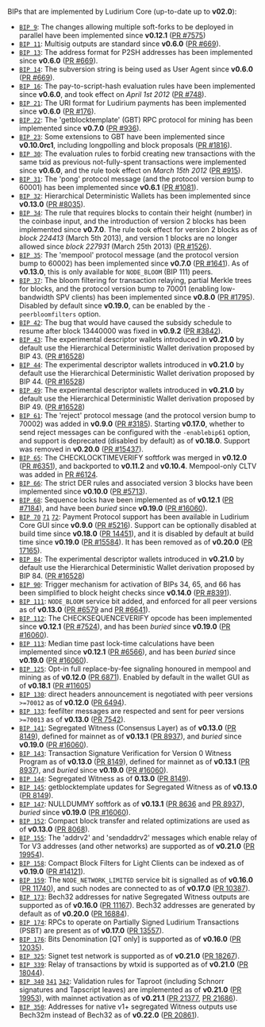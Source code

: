 BIPs that are implemented by Ludirium Core (up-to-date up to **v02.0**):

* [`BIP 9`](https://github.com/ludirium/bips/blob/master/bip-0009.mediawiki): The changes allowing multiple soft-forks to be deployed in parallel have been implemented since **v0.12.1**  ([PR #7575](https://github.com/ludirium/ludirium/pull/7575))
* [`BIP 11`](https://github.com/ludirium/bips/blob/master/bip-0011.mediawiki): Multisig outputs are standard since **v0.6.0** ([PR #669](https://github.com/ludirium/ludirium/pull/669)).
* [`BIP 13`](https://github.com/ludirium/bips/blob/master/bip-0013.mediawiki): The address format for P2SH addresses has been implemented since **v0.6.0** ([PR #669](https://github.com/ludirium/ludirium/pull/669)).
* [`BIP 14`](https://github.com/ludirium/bips/blob/master/bip-0014.mediawiki): The subversion string is being used as User Agent since **v0.6.0** ([PR #669](https://github.com/ludirium/ludirium/pull/669)).
* [`BIP 16`](https://github.com/ludirium/bips/blob/master/bip-0016.mediawiki): The pay-to-script-hash evaluation rules have been implemented since **v0.6.0**, and took effect on *April 1st 2012* ([PR #748](https://github.com/ludirium/ludirium/pull/748)).
* [`BIP 21`](https://github.com/ludirium/bips/blob/master/bip-0021.mediawiki): The URI format for Ludirium payments has been implemented since **v0.6.0** ([PR #176](https://github.com/ludirium/ludirium/pull/176)).
* [`BIP 22`](https://github.com/ludirium/bips/blob/master/bip-0022.mediawiki): The 'getblocktemplate' (GBT) RPC protocol for mining has been implemented since **v0.7.0** ([PR #936](https://github.com/ludirium/ludirium/pull/936)).
* [`BIP 23`](https://github.com/ludirium/bips/blob/master/bip-0023.mediawiki): Some extensions to GBT have been implemented since **v0.10.0rc1**, including longpolling and block proposals ([PR #1816](https://github.com/ludirium/ludirium/pull/1816)).
* [`BIP 30`](https://github.com/ludirium/bips/blob/master/bip-0030.mediawiki): The evaluation rules to forbid creating new transactions with the same txid as previous not-fully-spent transactions were implemented since **v0.6.0**, and the rule took effect on *March 15th 2012* ([PR #915](https://github.com/ludirium/ludirium/pull/915)).
* [`BIP 31`](https://github.com/ludirium/bips/blob/master/bip-0031.mediawiki): The 'pong' protocol message (and the protocol version bump to 60001) has been implemented since **v0.6.1** ([PR #1081](https://github.com/ludirium/ludirium/pull/1081)).
* [`BIP 32`](https://github.com/ludirium/bips/blob/master/bip-0032.mediawiki): Hierarchical Deterministic Wallets has been implemented since **v0.13.0** ([PR #8035](https://github.com/ludirium/ludirium/pull/8035)).
* [`BIP 34`](https://github.com/ludirium/bips/blob/master/bip-0034.mediawiki): The rule that requires blocks to contain their height (number) in the coinbase input, and the introduction of version 2 blocks has been implemented since **v0.7.0**. The rule took effect for version 2 blocks as of *block 224413* (March 5th 2013), and version 1 blocks are no longer allowed since *block 227931* (March 25th 2013) ([PR #1526](https://github.com/ludirium/ludirium/pull/1526)).
* [`BIP 35`](https://github.com/ludirium/bips/blob/master/bip-0035.mediawiki): The 'mempool' protocol message (and the protocol version bump to 60002) has been implemented since **v0.7.0** ([PR #1641](https://github.com/ludirium/ludirium/pull/1641)). As of **v0.13.0**, this is only available for `NODE_BLOOM` (BIP 111) peers.
* [`BIP 37`](https://github.com/ludirium/bips/blob/master/bip-0037.mediawiki): The bloom filtering for transaction relaying, partial Merkle trees for blocks, and the protocol version bump to 70001 (enabling low-bandwidth SPV clients) has been implemented since **v0.8.0** ([PR #1795](https://github.com/ludirium/ludirium/pull/1795)). Disabled by default since **v0.19.0**, can be enabled by the `-peerbloomfilters` option.
* [`BIP 42`](https://github.com/ludirium/bips/blob/master/bip-0042.mediawiki): The bug that would have caused the subsidy schedule to resume after block 13440000 was fixed in **v0.9.2** ([PR #3842](https://github.com/ludirium/ludirium/pull/3842)).
* [`BIP 43`](https://github.com/ludirium/bips/blob/master/bip-0043.mediawiki): The experimental descriptor wallets introduced in **v0.21.0** by default use the Hierarchical Deterministic Wallet derivation proposed by BIP 43. ([PR #16528](https://github.com/ludirium/ludirium/pull/16528))
* [`BIP 44`](https://github.com/ludirium/bips/blob/master/bip-0044.mediawiki): The experimental descriptor wallets introduced in **v0.21.0** by default use the Hierarchical Deterministic Wallet derivation proposed by BIP 44. ([PR #16528](https://github.com/ludirium/ludirium/pull/16528))
* [`BIP 49`](https://github.com/ludirium/bips/blob/master/bip-0049.mediawiki): The experimental descriptor wallets introduced in **v0.21.0** by default use the Hierarchical Deterministic Wallet derivation proposed by BIP 49. ([PR #16528](https://github.com/ludirium/ludirium/pull/16528))
* [`BIP 61`](https://github.com/ludirium/bips/blob/master/bip-0061.mediawiki): The 'reject' protocol message (and the protocol version bump to 70002) was added in **v0.9.0** ([PR #3185](https://github.com/ludirium/ludirium/pull/3185)). Starting **v0.17.0**, whether to send reject messages can be configured with the `-enablebip61` option, and support is deprecated (disabled by default) as of **v0.18.0**. Support was removed in **v0.20.0** ([PR #15437](https://github.com/ludirium/ludirium/pull/15437)).
* [`BIP 65`](https://github.com/ludirium/bips/blob/master/bip-0065.mediawiki): The CHECKLOCKTIMEVERIFY softfork was merged in **v0.12.0** ([PR #6351](https://github.com/ludirium/ludirium/pull/6351)), and backported to **v0.11.2** and **v0.10.4**. Mempool-only CLTV was added in [PR #6124](https://github.com/ludirium/ludirium/pull/6124).
* [`BIP 66`](https://github.com/ludirium/bips/blob/master/bip-0066.mediawiki): The strict DER rules and associated version 3 blocks have been implemented since **v0.10.0** ([PR #5713](https://github.com/ludirium/ludirium/pull/5713)).
* [`BIP 68`](https://github.com/ludirium/bips/blob/master/bip-0068.mediawiki): Sequence locks have been implemented as of **v0.12.1**  ([PR #7184](https://github.com/ludirium/ludirium/pull/7184)), and have been *buried* since **v0.19.0** ([PR #16060](https://github.com/ludirium/ludirium/pull/16060)).
* [`BIP 70`](https://github.com/ludirium/bips/blob/master/bip-0070.mediawiki) [`71`](https://github.com/ludirium/bips/blob/master/bip-0071.mediawiki) [`72`](https://github.com/ludirium/bips/blob/master/bip-0072.mediawiki):
  Payment Protocol support has been available in Ludirium Core GUI since **v0.9.0** ([PR #5216](https://github.com/ludirium/ludirium/pull/5216)).
  Support can be optionally disabled at build time since **v0.18.0** ([PR 14451](https://github.com/ludirium/ludirium/pull/14451)),
  and it is disabled by default at build time since **v0.19.0** ([PR #15584](https://github.com/ludirium/ludirium/pull/15584)).
  It has been removed as of **v0.20.0** ([PR 17165](https://github.com/ludirium/ludirium/pull/17165)).
* [`BIP 84`](https://github.com/ludirium/bips/blob/master/bip-0084.mediawiki): The experimental descriptor wallets introduced in **v0.21.0** by default use the Hierarchical Deterministic Wallet derivation proposed by BIP 84. ([PR #16528](https://github.com/ludirium/ludirium/pull/16528))
* [`BIP 90`](https://github.com/ludirium/bips/blob/master/bip-0090.mediawiki): Trigger mechanism for activation of BIPs 34, 65, and 66 has been simplified to block height checks since **v0.14.0** ([PR #8391](https://github.com/ludirium/ludirium/pull/8391)).
* [`BIP 111`](https://github.com/ludirium/bips/blob/master/bip-0111.mediawiki): `NODE_BLOOM` service bit added, and enforced for all peer versions as of **v0.13.0** ([PR #6579](https://github.com/ludirium/ludirium/pull/6579) and [PR #6641](https://github.com/ludirium/ludirium/pull/6641)).
* [`BIP 112`](https://github.com/ludirium/bips/blob/master/bip-0112.mediawiki): The CHECKSEQUENCEVERIFY opcode has been implemented since **v0.12.1** ([PR #7524](https://github.com/ludirium/ludirium/pull/7524)), and has been *buried* since **v0.19.0** ([PR #16060](https://github.com/ludirium/ludirium/pull/16060)).
* [`BIP 113`](https://github.com/ludirium/bips/blob/master/bip-0113.mediawiki): Median time past lock-time calculations have been implemented since **v0.12.1** ([PR #6566](https://github.com/ludirium/ludirium/pull/6566)), and has been *buried* since **v0.19.0** ([PR #16060](https://github.com/ludirium/ludirium/pull/16060)).
* [`BIP 125`](https://github.com/ludirium/bips/blob/master/bip-0125.mediawiki): Opt-in full replace-by-fee signaling honoured in mempool and mining as of **v0.12.0** ([PR 6871](https://github.com/ludirium/ludirium/pull/6871)). Enabled by default in the wallet GUI as of **v0.18.1** ([PR #11605](https://github.com/ludirium/ludirium/pull/11605))
* [`BIP 130`](https://github.com/ludirium/bips/blob/master/bip-0130.mediawiki): direct headers announcement is negotiated with peer versions `>=70012` as of **v0.12.0** ([PR 6494](https://github.com/ludirium/ludirium/pull/6494)).
* [`BIP 133`](https://github.com/ludirium/bips/blob/master/bip-0133.mediawiki): feefilter messages are respected and sent for peer versions `>=70013` as of **v0.13.0** ([PR 7542](https://github.com/ludirium/ludirium/pull/7542)).
* [`BIP 141`](https://github.com/ludirium/bips/blob/master/bip-0141.mediawiki): Segregated Witness (Consensus Layer) as of **v0.13.0** ([PR 8149](https://github.com/ludirium/ludirium/pull/8149)), defined for mainnet as of **v0.13.1** ([PR 8937](https://github.com/ludirium/ludirium/pull/8937)), and *buried* since **v0.19.0** ([PR #16060](https://github.com/ludirium/ludirium/pull/16060)).
* [`BIP 143`](https://github.com/ludirium/bips/blob/master/bip-0143.mediawiki): Transaction Signature Verification for Version 0 Witness Program as of **v0.13.0** ([PR 8149](https://github.com/ludirium/ludirium/pull/8149)), defined for mainnet as of **v0.13.1** ([PR 8937](https://github.com/ludirium/ludirium/pull/8937)), and *buried* since **v0.19.0** ([PR #16060](https://github.com/ludirium/ludirium/pull/16060)).
* [`BIP 144`](https://github.com/ludirium/bips/blob/master/bip-0144.mediawiki): Segregated Witness as of **0.13.0** ([PR 8149](https://github.com/ludirium/ludirium/pull/8149)).
* [`BIP 145`](https://github.com/ludirium/bips/blob/master/bip-0145.mediawiki): getblocktemplate updates for Segregated Witness as of **v0.13.0** ([PR 8149](https://github.com/ludirium/ludirium/pull/8149)).
* [`BIP 147`](https://github.com/ludirium/bips/blob/master/bip-0147.mediawiki): NULLDUMMY softfork as of **v0.13.1** ([PR 8636](https://github.com/ludirium/ludirium/pull/8636) and [PR 8937](https://github.com/ludirium/ludirium/pull/8937)), *buried* since **v0.19.0** ([PR #16060](https://github.com/ludirium/ludirium/pull/16060)).
* [`BIP 152`](https://github.com/ludirium/bips/blob/master/bip-0152.mediawiki): Compact block transfer and related optimizations are used as of **v0.13.0** ([PR 8068](https://github.com/ludirium/ludirium/pull/8068)).
* [`BIP 155`](https://github.com/ludirium/bips/blob/master/bip-0155.mediawiki): The 'addrv2' and 'sendaddrv2' messages which enable relay of Tor V3 addresses (and other networks) are supported as of **v0.21.0** ([PR 19954](https://github.com/ludirium/ludirium/pull/19954)).
* [`BIP 158`](https://github.com/ludirium/bips/blob/master/bip-0158.mediawiki): Compact Block Filters for Light Clients can be indexed as of **v0.19.0** ([PR #14121](https://github.com/ludirium/ludirium/pull/14121)).
* [`BIP 159`](https://github.com/ludirium/bips/blob/master/bip-0159.mediawiki): The `NODE_NETWORK_LIMITED` service bit is signalled as of **v0.16.0** ([PR 11740](https://github.com/ludirium/ludirium/pull/11740)), and such nodes are connected to as of **v0.17.0** ([PR 10387](https://github.com/ludirium/ludirium/pull/10387)).
* [`BIP 173`](https://github.com/ludirium/bips/blob/master/bip-0173.mediawiki): Bech32 addresses for native Segregated Witness outputs are supported as of **v0.16.0** ([PR 11167](https://github.com/ludirium/ludirium/pull/11167)). Bech32 addresses are generated by default as of **v0.20.0** ([PR 16884](https://github.com/ludirium/ludirium/pull/16884)).
* [`BIP 174`](https://github.com/ludirium/bips/blob/master/bip-0174.mediawiki): RPCs to operate on Partially Signed Ludirium Transactions (PSBT) are present as of **v0.17.0** ([PR 13557](https://github.com/ludirium/ludirium/pull/13557)).
* [`BIP 176`](https://github.com/ludirium/bips/blob/master/bip-0176.mediawiki): Bits Denomination [QT only] is supported as of **v0.16.0** ([PR 12035](https://github.com/ludirium/ludirium/pull/12035)).
* [`BIP 325`](https://github.com/ludirium/bips/blob/master/bip-0325.mediawiki): Signet test network is supported as of **v0.21.0** ([PR 18267](https://github.com/ludirium/ludirium/pull/18267)).
* [`BIP 339`](https://github.com/ludirium/bips/blob/master/bip-0339.mediawiki): Relay of transactions by wtxid is supported as of **v0.21.0** ([PR 18044](https://github.com/ludirium/ludirium/pull/18044)).
* [`BIP 340`](https://github.com/ludirium/bips/blob/master/bip-0340.mediawiki)
  [`341`](https://github.com/ludirium/bips/blob/master/bip-0341.mediawiki)
  [`342`](https://github.com/ludirium/bips/blob/master/bip-0342.mediawiki):
  Validation rules for Taproot (including Schnorr signatures and Tapscript
  leaves) are implemented as of **v0.21.0** ([PR 19953](https://github.com/ludirium/ludirium/pull/19953)),
  with mainnet activation as of **v0.21.1** ([PR 21377](https://github.com/ludirium/ludirium/pull/21377),
  [PR 21686](https://github.com/ludirium/ludirium/pull/21686)).
* [`BIP 350`](https://github.com/ludirium/bips/blob/master/bip-0350.mediawiki): Addresses for native v1+ segregated Witness outputs use Bech32m instead of Bech32 as of **v0.22.0** ([PR 20861](https://github.com/ludirium/ludirium/pull/20861)).

